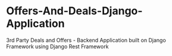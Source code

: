 # Offers-And-Deals-Django-Application
3rd Party Deals and Offers - Backend Application built on Django Framework using Django Rest Framework
